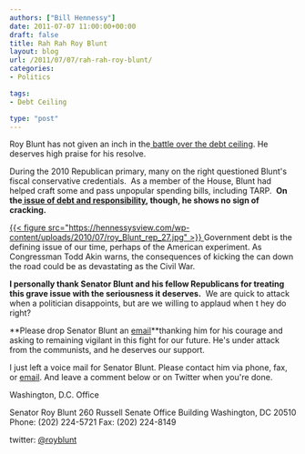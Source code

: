 ```yaml
---
authors: ["Bill Hennessy"]
date: 2011-07-07 11:00:00+00:00
draft: false
title: Rah Rah Roy Blunt
layout: blog
url: /2011/07/07/rah-rah-roy-blunt/
categories:
- Politics

tags:
- Debt Ceiling

type: "post"
---
```


Roy Blunt has not given an inch in the[ battle over the debt ceiling](https://blunt.senate.gov/public/index.cfm/news?ContentRecord_id=5f89c035-3ba3-4c5b-93bd-5709588604c1). He deserves high praise for his resolve.

During the 2010 Republican primary, many on the right questioned Blunt's fiscal conservative credentials.  As a member of the House, Blunt had helped craft some and pass unpopular spending bills, including TARP.  **On the[ issue of debt and responsibility](https://ozarksfirst.com/fulltext?nxd_id=457687), though, he shows no sign of cracking.**

[{{< figure src="https://hennessysview.com/wp-content/uploads/2010/07/roy_Blunt_rep_27.jpg" >}}
](https://hennessysview.com/wp-content/uploads/2010/07/roy_Blunt_rep_27.jpg)Government debt is the defining issue of our time, perhaps of the American experiment. As Congressman Todd Akin warns, the consequences of kicking the can down the road could be as devastating as the Civil War.

**I personally thank Senator Blunt and his fellow Republicans for treating this grave issue with the seriousness it deserves.**  We are quick to attack when a politician disappoints, but are we willing to applaud when t hey do right?

**Please drop Senator Blunt an [email](https://blunt.senate.gov/public/index.cfm/contact-form?p=contact)**thanking him for his courage and asking to remaining vigilant in this fight for our future. He's under attack from the communists, and he deserves our support.

I just left a voice mail for Senator Blunt. Please contact him via phone, fax, or [email](https://blunt.senate.gov/public/index.cfm/contact). And leave a comment below or on Twitter when you're done.

Washington, D.C. Office





Senator Roy Blunt
260 Russell Senate Office Building
Washington, DC 20510
Phone: (202) 224-5721
Fax: (202) 224-8149

twitter: [@royblunt](https://twitter.com/royblunt)




